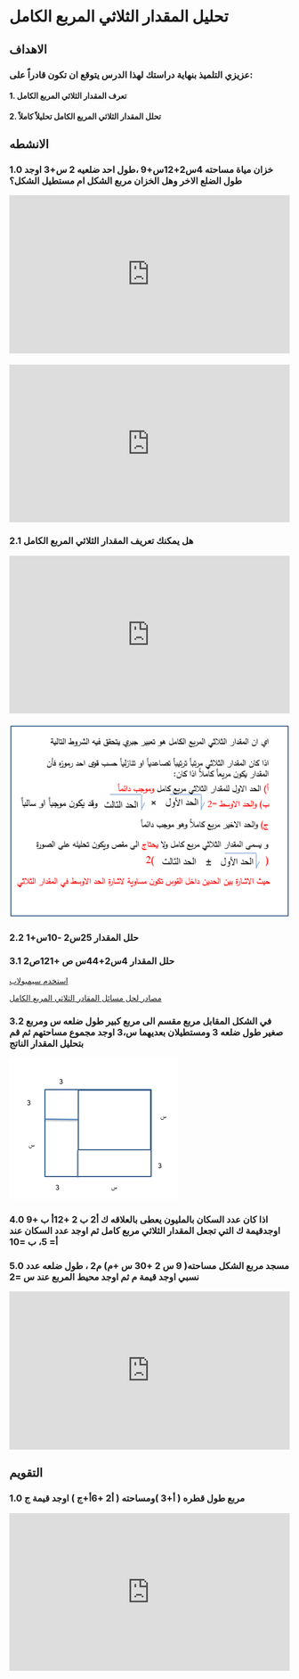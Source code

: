 # تحليل المقدار الثلاثي المربع الكامل

## الاهداف

### عزيزي التلميذ بنهاية دراستك لهذا الدرس يتوقع ان تكون قادراً على:

#### 1. تعرف المقدار الثلاثي المربع الكامل

#### 2. تحلل المقدار الثلاثي المربع الكامل تحليلاً كاملاً

## الانشطه

### 1.0 خزان مياة مساحته 4س2+12س+9 ،طول احد ضلعيه 2 س+3 اوجد طول الضلع الاخر وهل الخزان مربع الشكل ام مستطيل الشكل؟

<div style="position: relative; padding-bottom: 56.25%; height: 0; overflow: hidden; margin-bottom: 20px;">
  <iframe style="position: absolute; top: 0; left: 0; width: 100%; height: 100%;" src="https://www.youtube.com/embed/SPvgJJT5lIA" frameborder="0" allow="accelerometer; autoplay; clipboard-write; encrypted-media; gyroscope; picture-in-picture" allowfullscreen></iframe>
</div>

<div style="position: relative; padding-bottom: 56.25%; height: 0; overflow: hidden;">
  <iframe style="position: absolute; top: 0; left: 0; width: 100%; height: 100%;" src="https://www.youtube.com/embed/cP1sPvGtsY0" frameborder="0" allow="accelerometer; autoplay; clipboard-write; encrypted-media; gyroscope; picture-in-picture" allowfullscreen></iframe>
</div>

### 2.1 هل يمكنك تعريف المقدار الثلاثي المربع الكامل

<div style="position: relative; padding-bottom: 56.25%; height: 0; overflow: hidden; margin-bottom: 20px;">
  <iframe style="position: absolute; top: 0; left: 0; width: 100%; height: 100%;" src="https://www.youtube.com/embed/1rZbq4JpWAs" frameborder="0" allow="accelerometer; autoplay; clipboard-write; encrypted-media; gyroscope; picture-in-picture" allowfullscreen></iframe>
</div>

![3.1](../Images/lec3-1.png)

### 2.2 حلل المقدار 25س2 -10س+1

### 3.1 حلل المقدار 4س2+44س ص +121ص2

<a href="https://ar.symbolab.com/" target="_blank">استخدم سيمبولاب</a>

<a href="https://1.bp.blogspot.com/-s0MvevPadjk/YG1p6gG4RXI/AAAAAAAAB50/Ddig0rQ_IjcMHW3qCNd5eipCpBFB9ZVHgCLcBGAsYHQ/s1242/%25D8%25A7%25D9%2585%25D8%25AA%25D8%25AD%25D8%25A7%25D9%2586.png" target="_blank">مصادر لحل مسائل المقادر الثلاثي المربع الكامل</a>

### 3.2 في الشكل المقابل مربع مقسم الى مربع كبير طول ضلعه س ومربع صغير طول ضلعه 3 ومستطيلان بعديهما س،3 اوجد مجموع مساحتهم ثم قم بتحليل المقدار الناتج

![3.2](../Images/lec3-2.png)

### 4.0 اذا كان عدد السكان بالمليون يعطى بالعلاقه ك أ2 ب 2 +12أ ب +9 اوجدقيمة ك التي تجعل المقدار الثلاثي مربع كامل ثم اوجد عدد السكان عند أ= 5، ب =10

### 5.0 مسجد مربع الشكل مساحته( 9 س 2 +30 س +م) م2 ، طول ضلعه عدد نسبي اوجد قيمة م ثم اوجد محيط المربع عند س =2

<div style="position: relative; padding-bottom: 56.25%; height: 0; overflow: hidden;">
  <iframe style="position: absolute; top: 0; left: 0; width: 100%; height: 100%;" src="https://www.youtube.com/embed/Sc9Tir7gfxA" frameborder="0" allow="accelerometer; autoplay; clipboard-write; encrypted-media; gyroscope; picture-in-picture" allowfullscreen></iframe>
</div>

## التقويم

### 1.0 مربع طول قطره ( أ+3 )ومساحته ( أ2 +6أ+ج ) اوجد قيمة ج

<div style="position: relative; padding-bottom: 56.25%; height: 0; overflow: hidden;">
  <iframe style="position: absolute; top: 0; left: 0; width: 100%; height: 100%;" src="https://www.youtube.com/embed/or_0AjT6WpA" frameborder="0" allow="accelerometer; autoplay; clipboard-write; encrypted-media; gyroscope; picture-in-picture" allowfullscreen></iframe>
</div>
